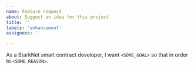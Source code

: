 ```yaml
---
name: Feature request
about: Suggest an idea for this project
title: ''
labels: 'enhancement'
assignees: ''

---
```


As a StarkNet smart contract developer, I want `<SOME_GOAL>` so that in order to `<SOME_REASON>`.

